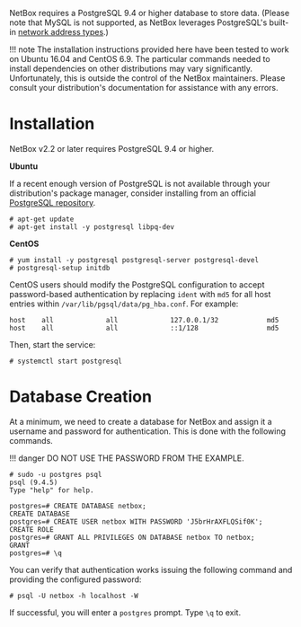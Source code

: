 NetBox requires a PostgreSQL 9.4 or higher database to store data. (Please note that MySQL is not supported, as NetBox leverages PostgreSQL's built-in [network address types](https://www.postgresql.org/docs/9.6/static/datatype-net-types.html).)

!!! note
    The installation instructions provided here have been tested to work on Ubuntu 16.04 and CentOS 6.9. The particular commands needed to install dependencies on other distributions may vary significantly. Unfortunately, this is outside the control of the NetBox maintainers. Please consult your distribution's documentation for assistance with any errors.

# Installation

NetBox v2.2 or later requires PostgreSQL 9.4 or higher.

**Ubuntu**

If a recent enough version of PostgreSQL is not available through your distribution's package manager, consider installing from an official [PostgreSQL repository](https://wiki.postgresql.org/wiki/Apt).

```no-highlight
# apt-get update
# apt-get install -y postgresql libpq-dev
```

**CentOS**

```no-highlight
# yum install -y postgresql postgresql-server postgresql-devel
# postgresql-setup initdb
```

CentOS users should modify the PostgreSQL configuration to accept password-based authentication by replacing `ident` with `md5` for all host entries within `/var/lib/pgsql/data/pg_hba.conf`. For example:

```no-highlight
host    all             all             127.0.0.1/32            md5
host    all             all             ::1/128                 md5
```

Then, start the service:

```no-highlight
# systemctl start postgresql
```

# Database Creation

At a minimum, we need to create a database for NetBox and assign it a username and password for authentication. This is done with the following commands.

!!! danger
    DO NOT USE THE PASSWORD FROM THE EXAMPLE.

```no-highlight
# sudo -u postgres psql
psql (9.4.5)
Type "help" for help.

postgres=# CREATE DATABASE netbox;
CREATE DATABASE
postgres=# CREATE USER netbox WITH PASSWORD 'J5brHrAXFLQSif0K';
CREATE ROLE
postgres=# GRANT ALL PRIVILEGES ON DATABASE netbox TO netbox;
GRANT
postgres=# \q
```

You can verify that authentication works issuing the following command and providing the configured password:

```no-highlight
# psql -U netbox -h localhost -W
```

If successful, you will enter a `postgres` prompt. Type `\q` to exit.
